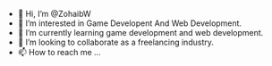 - 👋 Hi, I’m @ZohaibW
- 👀 I’m interested in Game Developent And Web Development.
- 🌱 I’m currently learning game development and web development.
- 💞️ I’m looking to collaborate as a freelancing industry.
- 📫 How to reach me ...

<!---
ZohaibW/ZohaibW is a ✨ special ✨ repository because its `README.md` (this file) appears on your GitHub profile.
You can click the Preview link to take a look at your changes.
--->
